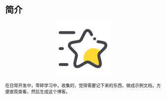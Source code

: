 # 简介 <Badge type="tip" text="^0.0.1" />
<p align="center">
  <a href="https://gitee.com/maps_x/front-end-scraps.git" target="_blank" rel="noopener noreferrer">
    <img width="180" src="/star.png" alt="jstar logo">
  </a>
</p>

在日常开发中，零碎学习中，收集的，觉得需要记下来的东西，做成示例文档，方便直观查看，然后生成这个博客。